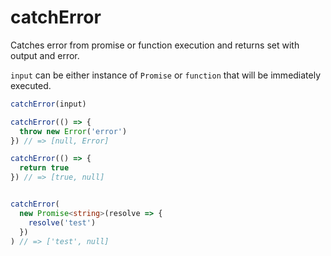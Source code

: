 # catchError

Catches error from promise or function execution and returns set with output and error.

`input` can be either instance of `Promise` or `function` that will be immediately executed.

```ts
catchError(input)

catchError(() => {
  throw new Error('error')
}) // => [null, Error]

catchError(() => {
  return true
}) // => [true, null]


catchError(
  new Promise<string>(resolve => {
    resolve('test')
  })
) // => ['test', null]
```
